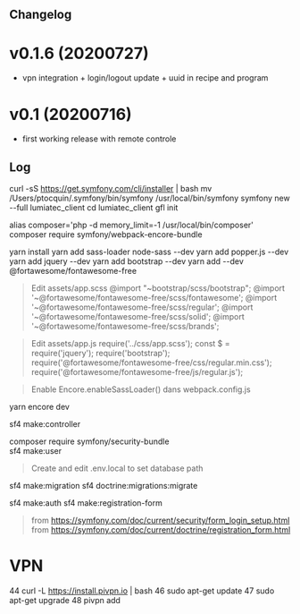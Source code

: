 ## Changelog

# v0.1.6 (20200727)
- vpn integration + login/logout update + uuid in recipe and program

# v0.1 (20200716)
- first working release with remote controle

## Log

curl -sS https://get.symfony.com/cli/installer | bash
mv /Users/ptocquin/.symfony/bin/symfony /usr/local/bin/symfony
symfony new --full lumiatec_client <!-- 4.3.3 -->
cd lumiatec_client
gfl init

alias composer='php -d memory_limit=-1 /usr/local/bin/composer'
composer require symfony/webpack-encore-bundle

yarn install
yarn add sass-loader node-sass --dev
yarn add popper.js --dev
yarn add jquery --dev
yarn add bootstrap --dev
yarn add --dev @fortawesome/fontawesome-free

> Edit assets/app.scss
> @import "~bootstrap/scss/bootstrap";
> @import '~@fortawesome/fontawesome-free/scss/fontawesome';
> @import '~@fortawesome/fontawesome-free/scss/regular';
> @import '~@fortawesome/fontawesome-free/scss/solid';
> @import '~@fortawesome/fontawesome-free/scss/brands';

> Edit assets/app.js
> require('../css/app.scss');
> const $ = require('jquery');
> require('bootstrap');
> require('@fortawesome/fontawesome-free/css/regular.min.css');
> require('@fortawesome/fontawesome-free/js/regular.js');

> Enable Encore.enableSassLoader() dans webpack.config.js

yarn encore dev

sf4 make:controller <!-- MainController -->

composer require symfony/security-bundle   
sf4 make:user

> Create and edit .env.local to set database path

sf4 make:migration
sf4 doctrine:migrations:migrate

sf4 make:auth
sf4 make:registration-form

> from https://symfony.com/doc/current/security/form_login_setup.html
> from https://symfony.com/doc/current/doctrine/registration_form.html


# VPN

   44  curl -L https://install.pivpn.io | bash
   46  sudo apt-get update
   47  sudo apt-get upgrade
   48  pivpn add